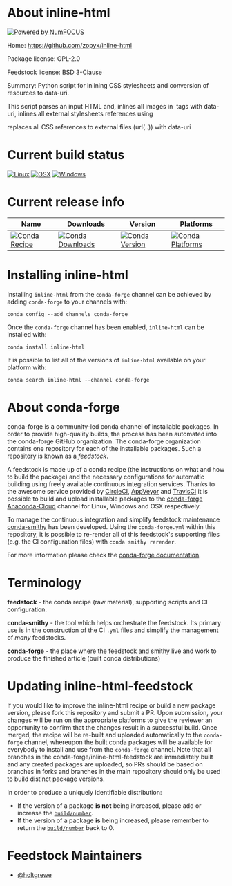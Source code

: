 About inline-html
=================

[![Powered by NumFOCUS](https://img.shields.io/badge/powered%20by-NumFOCUS-orange.svg?style=flat&colorA=E1523D&colorB=007D8A)](http://numfocus.org)

Home: https://github.com/zopyx/inline-html

Package license: GPL-2.0

Feedstock license: BSD 3-Clause

Summary: Python script for inlining CSS stylesheets and conversion of resources to data-uri.


This script parses an input HTML and, inlines all images in <img> tags
with data-uri, inlines all external stylesheets references using
<link rel="stylesheet" type="text/css"...> replaces all CSS references
to external files (url(..)) with data-uri


Current build status
====================

[![Linux](https://img.shields.io/circleci/project/github/conda-forge/inline-html-feedstock/master.svg?label=Linux)](https://circleci.com/gh/conda-forge/inline-html-feedstock)
[![OSX](https://img.shields.io/travis/conda-forge/inline-html-feedstock/master.svg?label=macOS)](https://travis-ci.org/conda-forge/inline-html-feedstock)
[![Windows](https://img.shields.io/appveyor/ci/conda-forge/inline-html-feedstock/master.svg?label=Windows)](https://ci.appveyor.com/project/conda-forge/inline-html-feedstock/branch/master)

Current release info
====================

| Name | Downloads | Version | Platforms |
| --- | --- | --- | --- |
| [![Conda Recipe](https://img.shields.io/badge/recipe-inline--html-green.svg)](https://anaconda.org/conda-forge/inline-html) | [![Conda Downloads](https://img.shields.io/conda/dn/conda-forge/inline-html.svg)](https://anaconda.org/conda-forge/inline-html) | [![Conda Version](https://img.shields.io/conda/vn/conda-forge/inline-html.svg)](https://anaconda.org/conda-forge/inline-html) | [![Conda Platforms](https://img.shields.io/conda/pn/conda-forge/inline-html.svg)](https://anaconda.org/conda-forge/inline-html) |

Installing inline-html
======================

Installing `inline-html` from the `conda-forge` channel can be achieved by adding `conda-forge` to your channels with:

```
conda config --add channels conda-forge
```

Once the `conda-forge` channel has been enabled, `inline-html` can be installed with:

```
conda install inline-html
```

It is possible to list all of the versions of `inline-html` available on your platform with:

```
conda search inline-html --channel conda-forge
```


About conda-forge
=================

conda-forge is a community-led conda channel of installable packages.
In order to provide high-quality builds, the process has been automated into the
conda-forge GitHub organization. The conda-forge organization contains one repository
for each of the installable packages. Such a repository is known as a *feedstock*.

A feedstock is made up of a conda recipe (the instructions on what and how to build
the package) and the necessary configurations for automatic building using freely
available continuous integration services. Thanks to the awesome service provided by
[CircleCI](https://circleci.com/), [AppVeyor](https://www.appveyor.com/)
and [TravisCI](https://travis-ci.org/) it is possible to build and upload installable
packages to the [conda-forge](https://anaconda.org/conda-forge)
[Anaconda-Cloud](https://anaconda.org/) channel for Linux, Windows and OSX respectively.

To manage the continuous integration and simplify feedstock maintenance
[conda-smithy](https://github.com/conda-forge/conda-smithy) has been developed.
Using the ``conda-forge.yml`` within this repository, it is possible to re-render all of
this feedstock's supporting files (e.g. the CI configuration files) with ``conda smithy rerender``.

For more information please check the [conda-forge documentation](https://conda-forge.org/docs/).

Terminology
===========

**feedstock** - the conda recipe (raw material), supporting scripts and CI configuration.

**conda-smithy** - the tool which helps orchestrate the feedstock.
                   Its primary use is in the construction of the CI ``.yml`` files
                   and simplify the management of *many* feedstocks.

**conda-forge** - the place where the feedstock and smithy live and work to
                  produce the finished article (built conda distributions)


Updating inline-html-feedstock
==============================

If you would like to improve the inline-html recipe or build a new
package version, please fork this repository and submit a PR. Upon submission,
your changes will be run on the appropriate platforms to give the reviewer an
opportunity to confirm that the changes result in a successful build. Once
merged, the recipe will be re-built and uploaded automatically to the
`conda-forge` channel, whereupon the built conda packages will be available for
everybody to install and use from the `conda-forge` channel.
Note that all branches in the conda-forge/inline-html-feedstock are
immediately built and any created packages are uploaded, so PRs should be based
on branches in forks and branches in the main repository should only be used to
build distinct package versions.

In order to produce a uniquely identifiable distribution:
 * If the version of a package **is not** being increased, please add or increase
   the [``build/number``](https://conda.io/docs/user-guide/tasks/build-packages/define-metadata.html#build-number-and-string).
 * If the version of a package **is** being increased, please remember to return
   the [``build/number``](https://conda.io/docs/user-guide/tasks/build-packages/define-metadata.html#build-number-and-string)
   back to 0.

Feedstock Maintainers
=====================

* [@holtgrewe](https://github.com/holtgrewe/)

